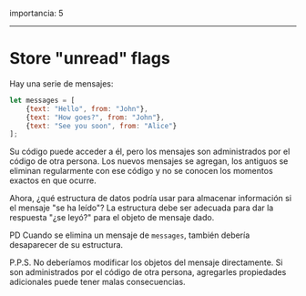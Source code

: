 importancia: 5

---

# Store "unread" flags

Hay una serie de mensajes:

```js
let messages = [
    {text: "Hello", from: "John"},
    {text: "How goes?", from: "John"},
    {text: "See you soon", from: "Alice"}
];
```

Su código puede acceder a él, pero los mensajes son administrados por el código de otra persona. Los nuevos mensajes se agregan, los antiguos se eliminan regularmente con ese código y no se conocen los momentos exactos en que ocurre.

Ahora, ¿qué estructura de datos podría usar para almacenar información si el mensaje "se ha leído"? La estructura debe ser adecuada para dar la respuesta "¿se leyó?" para el objeto de mensaje dado.

PD Cuando se elimina un mensaje de `messages`, también debería desaparecer de su estructura.

P.P.S. No deberíamos modificar los objetos del mensaje directamente. Si son administrados por el código de otra persona, agregarles propiedades adicionales puede tener malas consecuencias.
